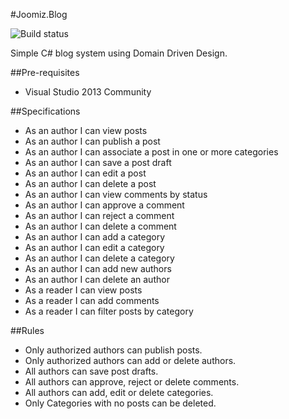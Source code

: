 #Joomiz.Blog

![Build status](https://ci.appveyor.com/api/projects/status/mmx3ro53hhlvxiuq)


Simple C# blog system using Domain Driven Design.

##Pre-requisites

- Visual Studio 2013 Community

##Specifications

- As an author I can view posts
- As an author I can publish a post
- As an author I can associate a post in one or more categories
- As an author I can save a post draft
- As an author I can edit a post
- As an author I can delete a post
- As an author I can view comments by status
- As an author I can approve a comment
- As an author I can reject a comment
- As an author I can delete a comment
- As an author I can add a category
- As an author I can edit a category
- As an author I can delete a category
- As an author I can add new authors
- As an author I can delete an author
- As a reader I can view posts
- As a reader I can add comments
- As a reader I can filter posts by category
 
##Rules

- Only authorized authors can publish posts.
- Only authorized authors can add or delete authors.
- All authors can save post drafts.
- All authors can approve, reject or delete comments.
- All authors can add, edit or delete categories.
- Only Categories with no posts can be deleted.
